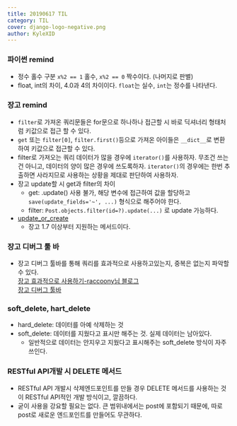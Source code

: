 ```yaml
---
title: 20190617 TIL
category: TIL
cover: django-logo-negative.png
author: KyleXID
---
```


### 파이썬 remind
- 정수 홀수 구분 `x%2 == 1` 홀수, `x%2 == 0` 짝수이다. (나머지로 판별)
- float, int의 차이, 4.0과 4의 차이이다. `float`는 실수, `int`는 정수를 나타낸다.

### 장고 remind
- `filter`로 가져온 쿼리문들은 for문으로 하나하나 접근할 시 바로 딕셔너리 형태처럼 키값으로 접근 할 수 있다.
- `get` 또는 `filter[0]`, `filter.first()`등으로 가져온 아이들은 `__dict__`로 변환하여 키값으로 접근할 수 있다.
- filter로 가져오는 쿼리 데이터가 많을 경우에 `iterator()`를 사용하자. 무조건 쓰는건 아니고, 데이터의 양이 많은 경우에 쓰도록하자. `iterator()`의 경우에는 한번 추출하면 사라지므로 사용하는 상황을 제대로 판단하여 사용하자.
- 장고 update할 시 get과 filter의 차이
  - get: .update() 사용 불가, 해당 변수에 접근하여 값을 할당하고 `save(update_fields='~', ...)` 형식으로 해주어야 한다.
  - filter: `Post.objects.filter(id=?).update(...)` 로 update 가능하다.
- [update_or_create](https://docs.djangoproject.com/en/2.2/ref/models/querysets/#update-or-create)
  - 장고 1.7 이상부터 지원하는 메서드이다.

### 장고 디버그 툴 바
- 장고 디버그 툴바를 통해 쿼리를 효과적으로 사용하고있는지, 중복은 없는지 파악할 수 있다.  
  [장고 효과적으로 사용하기-raccoony님 블로그](http://raccoonyy.github.io/using-django-querysets-effectively-translate/index.html)  
  [장고 디버그 툴바](http://raccoonyy.github.io/using-django-querysets-effectively-translate/index.html)


### soft_delete, hart_delete
- hard_delete: 데이터를 아예 삭제하는 것
- soft_delete: 데이터를 지웠다고 표시만 해주는 것. 실제 데이터는 남아있다.
  - 일반적으로 데이터는 안지우고 지웠다고 표시해주는 soft_delete 방식이 자주 쓰인다.

### RESTful API개발 시 DELETE 메서드
- RESTful API 개발시 삭제엔드포인트를 만들 경우 DELETE 메서드를 사용하는 것이 RESTful API적인 개발 방식이고, 깔끔하다.
- 굳이 사용을 강요할 필요는 없다. 큰 범위내에서는 post에 포함되기 때문에, 따로 post로 새로운 엔드포인트를 만들어도 무관하다.
